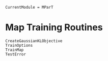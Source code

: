 ```@meta
CurrentModule = MParT
```

# Map Training Routines

```@docs
CreateGaussianKLObjective
TrainOptions
TrainMap
TestError
```